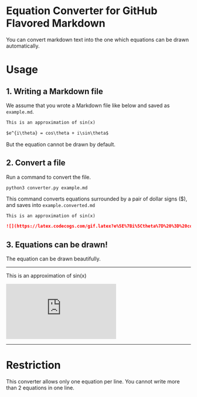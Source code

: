 # Equation Converter for GitHub Flavored Markdown

You can convert markdown text into the one which equations can be drawn automatically.

# Usage
## 1. Writing a Markdown file
We assume that you wrote a Markdown file like below and saved as `example.md`.

```md:example.md
This is an approximation of sin(x)

$e^{i\theta} = cos\theta + i\sin\theta$
```

But the equation cannot be drawn by default.

## 2. Convert a file
Run a command to convert the file.

```
python3 converter.py example.md
```

This command converts equations surrounded by a pair of dollar signs ($), and saves into `example.converted.md`

```md:example.converted.md
This is an approximation of sin(x)

![](https://latex.codecogs.com/gif.latex?e%5E%7Bi%5Ctheta%7D%20%3D%20cos%5Ctheta%20%2B%20i%5Csin%5Ctheta)
```

## 3. Equations can be drawn!
The equation can be drawn beautifully.

---

This is an approximation of sin(x)

![](https://latex.codecogs.com/gif.latex?e%5E%7Bi%5Ctheta%7D%20%3D%20cos%5Ctheta%20%2B%20i%5Csin%5Ctheta)

---

# Restriction

This converter allows only one equation per line. You cannot write more than 2 equations in one line.
